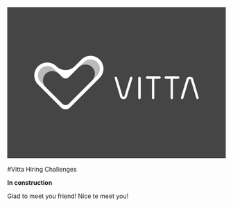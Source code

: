 <img src="assets/logo_black.png"/>

#Vitta Hiring Challenges

**In construction**

Glad to meet you friend! Nice te meet you!

